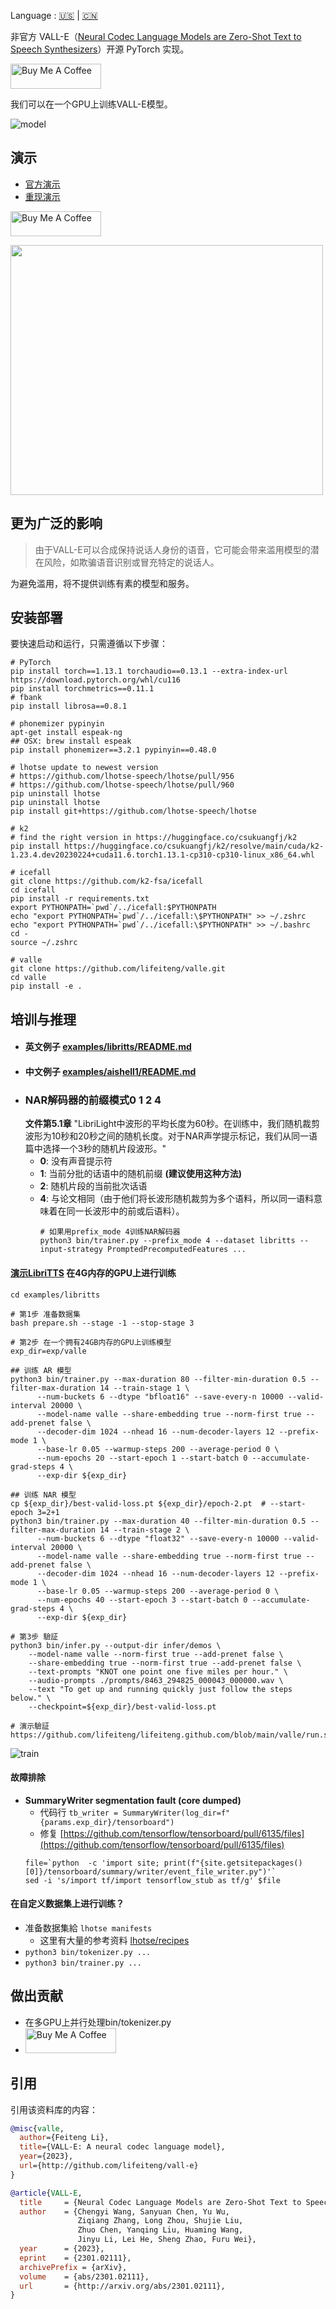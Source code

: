 Language : [🇺🇸](./README.md) | [🇨🇳](./README.zh-CN.md)

非官方 VALL-E（[Neural Codec Language Models are Zero-Shot Text to Speech Synthesizers](https://arxiv.org/abs/2301.02111)）开源 PyTorch 实现。

<a href="https://www.buymeacoffee.com/feiteng" target="_blank"><img src="https://cdn.buymeacoffee.com/buttons/v2/default-blue.png" alt="Buy Me A Coffee" style="height: 40px !important;width: 145px !important;" ></a>

我们可以在一个GPU上训练VALL-E模型。

![model](./docs/images/Overview.jpg)

## 演示

* [官方演示](https://valle-demo.github.io/)
* [重现演示](https://lifeiteng.github.io/valle/index.html)

<a href="https://www.buymeacoffee.com/feiteng" target="_blank"><img src="https://cdn.buymeacoffee.com/buttons/v2/default-blue.png" alt="Buy Me A Coffee" style="height: 40px !important;width: 145px !important;" ></a>

<img src="./docs/images/vallf.png" width="500" height="400">


## 更为广泛的影响

> 由于VALL-E可以合成保持说话人身份的语音，它可能会带来滥用模型的潜在风险，如欺骗语音识别或冒充特定的说话人。

为避免滥用，将不提供训练有素的模型和服务。

## 安装部署

要快速启动和运行，只需遵循以下步骤：

```
# PyTorch
pip install torch==1.13.1 torchaudio==0.13.1 --extra-index-url https://download.pytorch.org/whl/cu116
pip install torchmetrics==0.11.1
# fbank
pip install librosa==0.8.1

# phonemizer pypinyin
apt-get install espeak-ng
## OSX: brew install espeak
pip install phonemizer==3.2.1 pypinyin==0.48.0

# lhotse update to newest version
# https://github.com/lhotse-speech/lhotse/pull/956
# https://github.com/lhotse-speech/lhotse/pull/960
pip uninstall lhotse
pip uninstall lhotse
pip install git+https://github.com/lhotse-speech/lhotse

# k2
# find the right version in https://huggingface.co/csukuangfj/k2
pip install https://huggingface.co/csukuangfj/k2/resolve/main/cuda/k2-1.23.4.dev20230224+cuda11.6.torch1.13.1-cp310-cp310-linux_x86_64.whl

# icefall
git clone https://github.com/k2-fsa/icefall
cd icefall
pip install -r requirements.txt
export PYTHONPATH=`pwd`/../icefall:$PYTHONPATH
echo "export PYTHONPATH=`pwd`/../icefall:\$PYTHONPATH" >> ~/.zshrc
echo "export PYTHONPATH=`pwd`/../icefall:\$PYTHONPATH" >> ~/.bashrc
cd -
source ~/.zshrc

# valle
git clone https://github.com/lifeiteng/valle.git
cd valle
pip install -e .
```


## 培训与推理
* #### 英文例子 [examples/libritts/README.md](egs/libritts/README.md)
* #### 中文例子 [examples/aishell1/README.md](egs/aishell1/README.md)
* ### NAR解码器的前缀模式0 1 2 4
  **文件第5.1章** "LibriLight中波形的平均长度为60秒。在训练中，我们随机裁剪波形为10秒和20秒之间的随机长度。对于NAR声学提示标记，我们从同一语篇中选择一个3秒的随机片段波形。"
  * **0**: 没有声音提示符
  * **1**: 当前分批的话语中的随机前缀 **(建议使用这种方法)**
  * **2**: 随机片段的当前批次话语
  * **4**: 与论文相同（由于他们将长波形随机裁剪为多个语料，所以同一语料意味着在同一长波形中的前或后语料）。
    ```
    # 如果用prefix_mode 4训练NAR解码器
    python3 bin/trainer.py --prefix_mode 4 --dataset libritts --input-strategy PromptedPrecomputedFeatures ...
    ```

#### [演示LibriTTS](https://lifeiteng.github.io/valle/index.html) 在4G内存的GPU上进行训练

```
cd examples/libritts

# 第1步 准备数据集
bash prepare.sh --stage -1 --stop-stage 3

# 第2步 在一个拥有24GB内存的GPU上训练模型
exp_dir=exp/valle

## 训练 AR 模型
python3 bin/trainer.py --max-duration 80 --filter-min-duration 0.5 --filter-max-duration 14 --train-stage 1 \
      --num-buckets 6 --dtype "bfloat16" --save-every-n 10000 --valid-interval 20000 \
      --model-name valle --share-embedding true --norm-first true --add-prenet false \
      --decoder-dim 1024 --nhead 16 --num-decoder-layers 12 --prefix-mode 1 \
      --base-lr 0.05 --warmup-steps 200 --average-period 0 \
      --num-epochs 20 --start-epoch 1 --start-batch 0 --accumulate-grad-steps 4 \
      --exp-dir ${exp_dir}

## 训练 NAR 模型
cp ${exp_dir}/best-valid-loss.pt ${exp_dir}/epoch-2.pt  # --start-epoch 3=2+1
python3 bin/trainer.py --max-duration 40 --filter-min-duration 0.5 --filter-max-duration 14 --train-stage 2 \
      --num-buckets 6 --dtype "float32" --save-every-n 10000 --valid-interval 20000 \
      --model-name valle --share-embedding true --norm-first true --add-prenet false \
      --decoder-dim 1024 --nhead 16 --num-decoder-layers 12 --prefix-mode 1 \
      --base-lr 0.05 --warmup-steps 200 --average-period 0 \
      --num-epochs 40 --start-epoch 3 --start-batch 0 --accumulate-grad-steps 4 \
      --exp-dir ${exp_dir}

# 第3步 驗証
python3 bin/infer.py --output-dir infer/demos \
    --model-name valle --norm-first true --add-prenet false \
    --share-embedding true --norm-first true --add-prenet false \
    --text-prompts "KNOT one point one five miles per hour." \
    --audio-prompts ./prompts/8463_294825_000043_000000.wav \
    --text "To get up and running quickly just follow the steps below." \
    --checkpoint=${exp_dir}/best-valid-loss.pt

# 演示驗証
https://github.com/lifeiteng/lifeiteng.github.com/blob/main/valle/run.sh#L68
```
![train](./docs/images/train.png)

#### 故障排除

* **SummaryWriter segmentation fault (core dumped)**
   * 代码行 `tb_writer = SummaryWriter(log_dir=f"{params.exp_dir}/tensorboard")`
   * 修复  [https://github.com/tensorflow/tensorboard/pull/6135/files](https://github.com/tensorflow/tensorboard/pull/6135/files)
   ```
   file=`python  -c 'import site; print(f"{site.getsitepackages()[0]}/tensorboard/summary/writer/event_file_writer.py")'`
   sed -i 's/import tf/import tensorflow_stub as tf/g' $file
   ```

#### 在自定义数据集上进行训练？
* 准备数据集給 `lhotse manifests`
  * 这里有大量的参考资料 [lhotse/recipes](https://github.com/lhotse-speech/lhotse/tree/master/lhotse/recipes)
* `python3 bin/tokenizer.py ...`
* `python3 bin/trainer.py ...`

## 做出贡献

* 在多GPU上并行处理bin/tokenizer.py
* <a href="https://www.buymeacoffee.com/feiteng" target="_blank"><img src="https://cdn.buymeacoffee.com/buttons/v2/default-blue.png" alt="Buy Me A Coffee" style="height: 40px !important;width: 145px !important;" ></a>

## 引用

引用该资料库的内容：

```bibtex
@misc{valle,
  author={Feiteng Li},
  title={VALL-E: A neural codec language model},
  year={2023},
  url={http://github.com/lifeiteng/vall-e}
}
```

```bibtex
@article{VALL-E,
  title     = {Neural Codec Language Models are Zero-Shot Text to Speech Synthesizers},
  author    = {Chengyi Wang, Sanyuan Chen, Yu Wu,
               Ziqiang Zhang, Long Zhou, Shujie Liu,
               Zhuo Chen, Yanqing Liu, Huaming Wang,
               Jinyu Li, Lei He, Sheng Zhao, Furu Wei},
  year      = {2023},
  eprint    = {2301.02111},
  archivePrefix = {arXiv},
  volume    = {abs/2301.02111},
  url       = {http://arxiv.org/abs/2301.02111},
}
```

